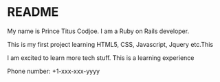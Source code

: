 # README

My name is Prince Titus Codjoe. I am a Ruby on Rails developer.

This is my first project learning HTML5, CSS, Javascript, Jquery etc.This

I am excited to learn more tech stuff. This is a learning experience

Phone number: +1-xxx-xxx-yyyy